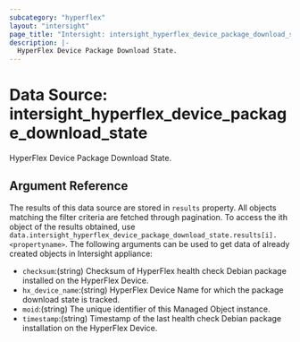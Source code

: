 ```yaml
---
subcategory: "hyperflex"
layout: "intersight"
page_title: "Intersight: intersight_hyperflex_device_package_download_state"
description: |-
  HyperFlex Device Package Download State.
---
```


# Data Source: intersight_hyperflex_device_package_download_state
HyperFlex Device Package Download State.
## Argument Reference
The results of this data source are stored in `results` property.
All objects matching the filter criteria are fetched through pagination.
To access the ith object of the results obtained, use `data.intersight_hyperflex_device_package_download_state.results[i].<propertyname>`.
The following arguments can be used to get data of already created objects in Intersight appliance:
* `checksum`:(string) Checksum of HyperFlex health check Debian package installed on the HyperFlex Device. 
* `hx_device_name`:(string) HyperFlex Device Name for which the package download state is tracked. 
* `moid`:(string) The unique identifier of this Managed Object instance. 
* `timestamp`:(string) Timestamp of the last health check Debian package installation on the HyperFlex Device. 
 